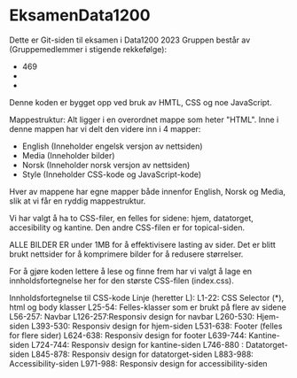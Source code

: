 # EksamenData1200
Dette er Git-siden til eksamen i Data1200 2023
Gruppen består av (Gruppemedlemmer i stigende rekkefølge): 
  - 469
  -
  -

Denne koden er bygget opp ved bruk av HMTL, CSS og noe JavaScript. 

Mappestruktur: 
Alt ligger i en overordnet mappe som heter "HTML". 
Inne i denne mappen har vi delt den videre inn i 4 mapper: 
  - English (Inneholder engelsk versjon av nettsiden)
  - Media (Inneholder bilder)
  - Norsk (Inneholder norsk versjon av nettsiden)
  - Style (Inneholder CSS-kode og JavaScript-kode)

  Hver av mappene har egne mapper både innenfor English, Norsk og Media, slik at vi får en ryddig mappestruktur. 

Vi har valgt å ha to CSS-filer, en felles for sidene: hjem, datatorget, accesibility og kantine. Den andre CSS-filen er for topical-siden. 

ALLE BILDER ER under 1MB for å effektivisere lasting av sider.
Det er blitt brukt nettsider for å komprimere bilder for å redusere størrelser. 

For å gjøre koden lettere å lese og finne frem har vi valgt å lage en innholdsfortegnelse her for den største CSS-filen (index.css).

Innholdsfortegnelse til CSS-kode
Linje (heretter L):
L1-22: CSS Selector (*), html og body klasser
L25-54: Felles-klasser som er brukt på flere av sidene 
L56-257: Navbar 
  L126-257:Responsiv design for navbar
L260-530: Hjem-siden
  L393-530: Responsiv design for hjem-siden
L531-638: Footer (felles for flere sider)
  L624-638: Responsiv design for footer
L639-744: Kantine-siden
  L724-744: Responsiv design for kantine-siden
L746-880 : Datatorget-siden
  L845-878: Responsiv design for datatorget-siden
L883-988: Accessibility-siden
  L971-988: Responsiv design for accessibility-siden

